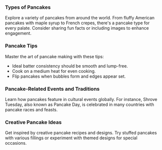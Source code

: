 ### **Types of Pancakes**
Explore a variety of pancakes from around the world. From fluffy American pancakes with maple syrup to French crepes, there's a pancake type for every palate. Consider sharing fun facts or including images to enhance engagement.

### **Pancake Tips**
Master the art of pancake making with these tips:
- Ideal batter consistency should be smooth and lump-free.
- Cook on a medium heat for even cooking.
- Flip pancakes when bubbles form and edges appear set.

### **Pancake-Related Events and Traditions**
Learn how pancakes feature in cultural events globally. For instance, Shrove Tuesday, also known as Pancake Day, is celebrated in many countries with pancake races and feasts.

### **Creative Pancake Ideas**
Get inspired by creative pancake recipes and designs. Try stuffed pancakes with various fillings or experiment with themed designs for special occasions.

